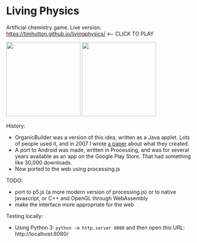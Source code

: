 Living Physics
==============

Artificial chemistry game. Live version: https://timhutton.github.io/livingphysics/  <-- CLICK TO PLAY

<a href="https://timhutton.github.io/livingphysics/"><img width="200px" src="https://user-images.githubusercontent.com/647092/72103924-23c15980-3322-11ea-8586-8713bc27c914.png"></img></a> 
<a href="https://timhutton.github.io/livingphysics/"><img width="200px" src="https://user-images.githubusercontent.com/647092/72103977-3f2c6480-3322-11ea-85e7-5905cfa25acd.png"></img></a>


History:
 - OrganicBuilder was a version of this idea, written as a Java applet. Lots of people used it, and in 2007 I wrote <a href="http://www.sq3.org.uk/papers/ob_report.pdf">a paper</a> about what they created.
 - A port to Android was made, written in Processing, and was for several years available as an app on the Google Play Store. That had something like 30,000 downloads.
 - Now ported to the web using processing.js
 
 TODO:
 - port to p5.js (a more modern version of processing.js) or to native javascript, or C++ and OpenGL through WebAssembly
 - make the interface more appropriate for the web

Testing locally:
 - Using Python 3: ```python -m http.server 8080``` and then open this URL: http://localhost:8080/
